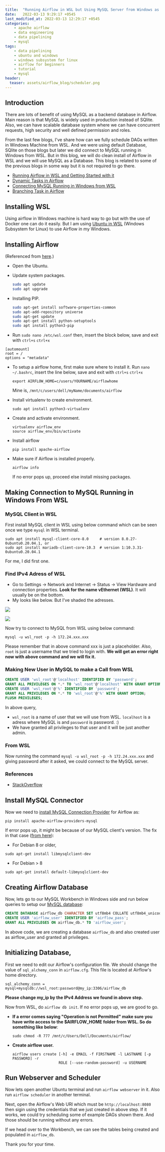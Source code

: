 ```yaml
---
title:  "Running Airflow in WSL but Using MySQL Server from Windows as Default"
date:   2022-03-13 9:29:17 +0545
last_modified_at: 2022-03-13 12:29:17 +0545
categories:
    - apache airflow
    - data engineering
    - data pipelining
    - mysql
tags:
    - data pipelining
    - ubuntu and windows
    - windows subsystem for linux
    - airflow for beginners
    - tutorial
    - mysql
header:
  teaser: assets/airflow_blog/scheduler.png
---
```


## Introduction
There are lots of benefit of using MySQL as a backend database in Airflow. Main reason is that MySQL is widely used in production instead of SQlite. Also, we can have scalable database system where we can have concurrent requests, high security and well defined permission and roles.

From the last few blogs, I've share how can we fully schedule DAGs written in Windows Machine from WSL. And we were using default Database, SQlite on those blogs but later we did connect to MySQL running in Windows from WSL. But in this blog, we will do clean install of Airflow in WSL and we will use MySQL as a Database. This blog is related to some of the previous blogs in some way but it is not required to go there.
* [Running Airflow in WSL and Getting Started with it](https://q-viper.github.io/2021/12/01/running-airflow-in-wsl-and-getting-started-with-it/)
* [Dynamic Tasks in Airflow](https://q-viper.github.io/2022/01/09/airflow-dynamic-tasks/)
* [Connecting MySQL Running in Windows from WSL](https://q-viper.github.io/2022/01/13/connecting-windows-mysql-from-wsl/)
* [Branching Task in Airflow](https://q-viper.github.io/2022/01/23/branching-task-in-airflow/)


## Installing WSL
Using airflow in Windows machine is hard way to go but with the use of Docker one can do it easily. But I am using [Ubuntu in WSL](https://www.microsoft.com/store/productId/9NBLGGH4MSV6) (Windows Subsystem for Linux) to use Airflow in my Windows.

## Installing Airflow
(Referenced from [here](https://towardsdatascience.com/run-apache-airflow-on-windows-10-without-docker-3c5754bb98b4).)
* Open the Ubuntu.
* Update system packages.
    ```bash
    sudo apt update
    sudo apt upgrade
    ```

* Installing PIP.
    ```bash
    sudo apt-get install software-properties-common
    sudo apt-add-repository universe
    sudo apt-get update
    sudo apt-get install python-setuptools
    sudo apt install python3-pip
    ```

* Run `sudo nano /etc/wsl.conf` then, insert the block below, save and exit with `ctrl+s` `ctrl+x`
```
[automount]
root = /
options = "metadata"
```

* To setup a airflow home, first make sure where to install it. Run `nano ~/.bashrc`, insert the line below, save and exit with `ctrl+s` `ctrl+x`

    ```export AIRFLOW_HOME=c/users/YOURNAME/airflowhome```

    Mine is, `/mnt/c/users/dell/myName/documents/airflow`

* Install virtualenv to create environment.
    ```
    sudo apt install python3-virtualenv
    ```

* Create and activate environment.
    ```
    virtualenv airflow_env
    source airflow_env/bin/activate
    ```

* Install airflow
    ```
    pip install apache-airflow
    ```

* Make sure if Airflow is installed properly.
    ```
    airflow info
    ```

    If no error pops up, proceed else install missing packages.


## Making Connection to MySQL Running in Windows From WSL

### MySQL Client in WSL
First install MySQL client in WSL using below command which can be seen once we type `mysql` in WSL terminal.

```shell
sudo apt install mysql-client-core-8.0     # version 8.0.27-0ubuntu0.20.04.1, or
sudo apt install mariadb-client-core-10.3  # version 1:10.3.31-0ubuntu0.20.04.1
```

For me, I did first one.

### Find IPv4 Adress of WSL
* Go to Settings -> Network and Internet -> Status -> View Hardware and connection properties. **Look for the name vEthernet (WSL)**. It will usually be on the bottom.
* My looks like below. But I've shaded the adresses.

![]({{site.url}}/assets/wsl_mysql/ipv4_address.png)

![]({{site.url}}/assets/wsl_mysql/ipv4_wsl.png)



Now try to connect to MySQL from WSL using below command:

```shell
mysql -u wsl_root -p -h 172.24.xxx.xxx
```

Please remember that in above command xxx is just a placeholder. Also, `root` is just a username that we tried to login with. **We will get an error right now with above command and we will fix it.**

### Making New User in MySQL to make a Call from WSL

```sql
CREATE USER 'wsl_root'@'localhost' IDENTIFIED BY 'password';
GRANT ALL PRIVILEGES ON *.* TO 'wsl_root'@'localhost' WITH GRANT OPTION;
CREATE USER 'wsl_root'@'%' IDENTIFIED BY 'password';
GRANT ALL PRIVILEGES ON *.* TO 'wsl_root'@'%' WITH GRANT OPTION;
FLUSH PRIVILEGES;
```

In above query, 
* `wsl_root` is a name of user that we will use from WSL. `localhost` is a adress where MySQL is and `password` is password. :)
* We have granted all privileges to that user and it will be just another admin.

### From WSL
Now running the command `mysql -u wsl_root -p -h 172.24.xxx.xxx` and giving password after it asked, we could connect to the MySQL server.

### References
* [StackOverflow](https://stackoverflow.com/questions/1559955/host-xxx-xx-xxx-xxx-is-not-allowed-to-connect-to-this-mysql-server)

## Install MySQL Connector
Now we need to [install MySQL Connection Provider](https://airflow.apache.org/docs/apache-airflow-providers-mysql/stable/index.html) for Airflow as:

```
pip install apache-airflow-providers-mysql
```

If error pops up, it might be because of our MySQL client's version. The fix in that case ([from here](https://stackoverflow.com/a/67605701)):
* For Debian 8 or older,

```
sudo apt-get install libmysqlclient-dev
```

* For Debian > 8

```
sudo apt-get install default-libmysqlclient-dev
```

## Creating Airflow Database
Now, lets go to our MySQL Workbench in Windows side and run below queries to setup our [MySQL database](https://airflow.apache.org/docs/apache-airflow/stable/howto/set-up-database.html):

```sql
CREATE DATABASE airflow_db CHARACTER SET utf8mb4 COLLATE utf8mb4_unicode_ci;
CREATE USER 'airflow_user' IDENTIFIED BY 'airflow_pass';
GRANT ALL PRIVILEGES ON airflow_db.* TO 'airflow_user';
```

In above code, we are creating a database `airflow_db` and also created user as airflow_user and granted all privileges.

## Initializing Database,
First we need to edit our Airflow's configuration file. We should change the value of `sql_alchemy_conn` in `airflow.cfg`. This file is located at Airflow's home directory.

```
sql_alchemy_conn = mysql+mysqldb://wsl_root:password@my_ip:3306/airflow_db
```

**Please change my_ip by the IPv4 Address we found in above step.**

Now from WSL, do `airflow db init`. If no error pops up, we are good to go.

* **If a error comes saying "Operation is not Permitted" make sure you have write access to the $AIRFLOW_HOME folder from WSL. So do something like below**:

    ```
    sudo chmod -R 777 /mnt/c/Users/Dell/Documents/airflow/
    ```

* **Create airflow user.**
    ```
    airflow users create [-h] -e EMAIL -f FIRSTNAME -l LASTNAME [-p PASSWORD] -r
                         ROLE [--use-random-password] -u USERNAME
    ```

## Run Webserver and Scheduler
Now lets open another Ubuntu terminal and run `airflow webserver` in it. Also run `airflow scheduler` in another terminal. 

Next, open the Airflow's Web URl which must be `http://localhost:8080` then sigin using the credentials that we just created in above step. If it works, we could try scheduling some of example DAGs shown there. And those should be running without any errors.


If we head over to the Workbench, we can see the tables being created and populated in `airflow_db`.

Thank you for your time.


```python

```
